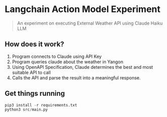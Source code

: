 # Langchain Action Model Experiment

> An experiment on executing External Weather API using Claude Haiku LLM

## How does it work?

1. Program connects to Claude using API Key
2. Program queries claude about the weather in Yangon
3. Using OpenAPI Specification, Claude determines the best and most suitable API to call
4. Calls the API and parse the result into a meaningful response.

## Get things running

```python
pip3 install -r requirements.txt
python3 src/main.py
```